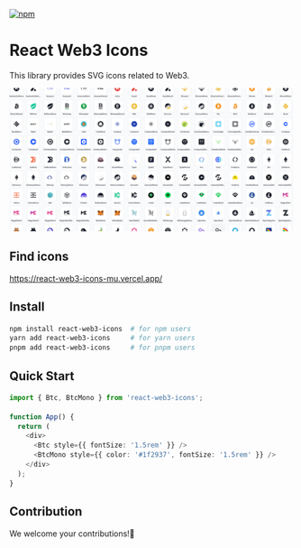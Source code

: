 [![npm][npm-image]][npm-url]

[npm-image]: https://img.shields.io/npm/v/react-web3-icons?color=blue
[npm-url]: https://www.npmjs.com/package/react-web3-icons

# React Web3 Icons

This library provides SVG icons related to Web3.

![icons](image/icons.png)

## Find icons

https://react-web3-icons-mu.vercel.app/

## Install

```sh
npm install react-web3-icons  # for npm users
yarn add react-web3-icons     # for yarn users
pnpm add react-web3-icons     # for pnpm users
```

## Quick Start

```ts
import { Btc, BtcMono } from 'react-web3-icons';

function App() {
  return (
    <div>
      <Btc style={{ fontSize: '1.5rem' }} />
      <BtcMono style={{ color: '#1f2937', fontSize: '1.5rem' }} />
    </div>
  );
}
```

## Contribution

We welcome your contributions!🎉
